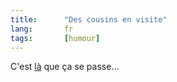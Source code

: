 ```yaml
--- 
title:      "Des cousins en visite" 
lang:       fr 
tags:       [humour]
---
```


C'est [là](http://www.netdisaster.com/go.php?mode=snail&url=http://www.gasteroprod.com/) que ça se passe…
